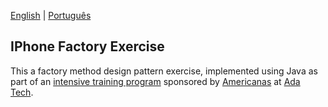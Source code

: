 [English](README.md) | [Português](README.pt-br.md)

## IPhone Factory Exercise

This a factory method design pattern exercise, implemented using Java as part of an
[intensive training program](https://polotech.americanas.io/) sponsored by
[Americanas](https://en.wikipedia.org/wiki/Lojas_Americanas) at [Ada Tech](https://ada.tech/sou-aluno).
